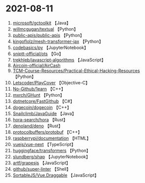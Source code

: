 # 2021-08-11

1. [microsoft/gctoolkit](https://github.com/microsoft/gctoolkit) 【Java】
2. [willmcgugan/textual](https://github.com/willmcgugan/textual) 【Python】
3. [public-apis/public-apis](https://github.com/public-apis/public-apis) 【Python】
4. [kingoflolz/mesh-transformer-jax](https://github.com/kingoflolz/mesh-transformer-jax) 【Python】
5. [codebasics/py](https://github.com/codebasics/py) 【JupyterNotebook】
6. [sniptt-official/ots](https://github.com/sniptt-official/ots) 【Go】
7. [trekhleb/javascript-algorithms](https://github.com/trekhleb/javascript-algorithms) 【JavaScript】
8. [Aircoin-official/AirCash](https://github.com/Aircoin-official/AirCash) 
9. [TCM-Course-Resources/Practical-Ethical-Hacking-Resources](https://github.com/TCM-Course-Resources/Practical-Ethical-Hacking-Resources) 【Python】
10. [Letscoder/PlayCover](https://github.com/Letscoder/PlayCover) 【Objective-C】
11. [No-Github/1earn](https://github.com/No-Github/1earn) 【C++】
12. [mxrch/GHunt](https://github.com/mxrch/GHunt) 【Python】
13. [dotnetcore/FastGithub](https://github.com/dotnetcore/FastGithub) 【C#】
14. [dogecoin/dogecoin](https://github.com/dogecoin/dogecoin) 【C++】
15. [Snailclimb/JavaGuide](https://github.com/Snailclimb/JavaGuide) 【Java】
16. [hora-search/hora](https://github.com/hora-search/hora) 【Rust】
17. [denoland/deno](https://github.com/denoland/deno) 【Rust】
18. [protocolbuffers/protobuf](https://github.com/protocolbuffers/protobuf) 【C++】
19. [raspberrypi/documentation](https://github.com/raspberrypi/documentation) 【HTML】
20. [vuejs/vue-next](https://github.com/vuejs/vue-next) 【TypeScript】
21. [huggingface/transformers](https://github.com/huggingface/transformers) 【Python】
22. [slundberg/shap](https://github.com/slundberg/shap) 【JupyterNotebook】
23. [artf/grapesjs](https://github.com/artf/grapesjs) 【JavaScript】
24. [github/super-linter](https://github.com/github/super-linter) 【Shell】
25. [SortableJS/Vue.Draggable](https://github.com/SortableJS/Vue.Draggable) 【JavaScript】
